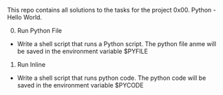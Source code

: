 This repo contains all solutions to the tasks for the project 0x00. Python - Hello World.

0. Run Python File
- Write a shell script that runs a Python script. The python file anme will be saved in the environment variable $PYFILE

1. Run Inline
- Write a shell script that runs python code. The python code will be saved in the environment variable $PYCODE
